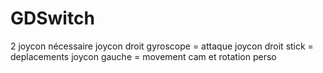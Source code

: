 # GDSwitch
2 joycon nécessaire
joycon droit gyroscope = attaque
joycon droit stick = deplacements
joycon gauche = movement cam et rotation perso

